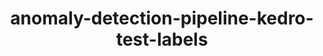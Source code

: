 ---
schema: default
title: anomaly-detection-pipeline-kedro-test-labels
organization: demo_org
notes: type = kedro_mlflow.io.artifacts.mlflow_artifact_dataset.CSVDataset.MlflowCSVDataset
resources:
  - name: anomaly-detection-pipeline-kedro-test-labels
    url: 'https://github.com/ResponsibleAIML/django-kedro/tree/main/kedro-projects/anomaly-detection-pipeline-kedro/data/05_model_input/test_labels.csv'
    format: csv
category:
  - 05-model-input
maintainer: 
maintainer_email: 
project:
  - anomaly-detection-pipeline-kedro
preview: |
  <table border="1" class="dataframe">
    <thead>
      <tr style="text-align: right;">
        <th></th>
        <th>TX_FRAUD</th>
      </tr>
    </thead>
    <tbody>
      <tr>
        <th>0</th>
        <td>0</td>
      </tr>
      <tr>
        <th>1</th>
        <td>0</td>
      </tr>
      <tr>
        <th>2</th>
        <td>0</td>
      </tr>
      <tr>
        <th>3</th>
        <td>0</td>
      </tr>
      <tr>
        <th>4</th>
        <td>0</td>
      </tr>
      <tr>
        <th>5</th>
        <td>0</td>
      </tr>
      <tr>
        <th>6</th>
        <td>0</td>
      </tr>
      <tr>
        <th>7</th>
        <td>0</td>
      </tr>
      <tr>
        <th>8</th>
        <td>0</td>
      </tr>
      <tr>
        <th>9</th>
        <td>0</td>
      </tr>
    </tbody>
  </table>
---